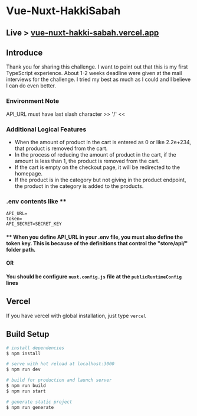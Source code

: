 # Vue-Nuxt-HakkiSabah

## Live > <a href="https://vue-nuxt-hakki-sabah.vercel.app">vue-nuxt-hakki-sabah.vercel.app</a>

## Introduce
Thank you for sharing this challenge. I want to point out that this is my first TypeScript experience. About 1-2 weeks deadline were given at the mail interviews for the challenge. I tried my best as much as I could and I believe I can do even better.

### Environment Note
API_URL must have last slash character >> '/' <<

### Additional Logical Features
-   When the amount of product in the cart is entered as 0 or like 2.2e+234, that product is removed from the cart.
-   In the process of reducing the amount of product in the cart, if the amount is less than 1, the product is removed from the cart.
-   If the cart is empty on the checkout page, it will be redirected to the homepage.
-   If the product is in the category but not giving in the product endpoint, the product in the category is added to the products.

### .env contents like **

```env
API_URL=
token=
API_SECRET=SECRET_KEY
```
#### ** When you define API_URL in your .env file, you must also define the token key. This is because of the definitions that control the "store/api/" folder path.

#### OR

#### You should be configure `nuxt.config.js` file at the `publicRuntimeConfig` lines

## Vercel

If you have vercel with global installation, just type `vercel`

## Build Setup

```bash
# install dependencies
$ npm install

# serve with hot reload at localhost:3000
$ npm run dev

# build for production and launch server
$ npm run build
$ npm run start

# generate static project
$ npm run generate
```
